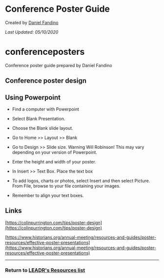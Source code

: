 # Conference Poster Guide

Created by [Daniel Fandino](https://wiredhistory.com/)

*Last Updated: 05/10/2020*

# conferenceposters
Conference poster guide
prepared by Daniel Fandino

## Conference poster design

## Using Powerpoint

- Find a computer with Powerpoint

- Select Blank Presentation.

- Choose the Blank slide layout.

- Go to Home >> Layout >> Blank

- Go to Design >> Slide size. Warning Will Robinson! This may vary depending on your version of Powerpoint.

- Enter the height and width of your poster.

- In Insert >> Text Box. Place the text box

- To add logos, charts or photos, select Insert and then select Picture. From File, browse to your file containing your images.

- Remember to align your text boxes.

## Links

[https://colinpurrington.com/tips/poster-design](https://colinpurrington.com/tips/poster-design)

[https://www.historians.org/annual-meeting/resources-and-guides/poster-resources/effective-poster-presentations](https://www.historians.org/annual-meeting/resources-and-guides/poster-resources/effective-poster-presentations)


-----
### Return to [LEADR's Resources list](https://leadr-msu.github.io/)

